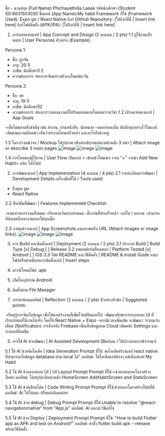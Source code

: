 ชื่อ - นามสกุล (Full Name):Phichayathida Laeae
รหัสนักศึกษา (Student ID):6631503030
ชื่อแอป (App Name):My habit
Framework ที่ใช้ (Framework Used): Expo go / React Native 
ลิงก์ GitHub Repository: [ใส่ลิงก์ที่นี่ | Insert link here]
ลิงก์ไฟล์ติดตั้ง (APK/IPA): [ใส่ลิงก์ที่นี่ | Insert link here]

1. การออกแบบแอป | App Concept and Design (2 คะแนน / 2 pts)
1.1 ผู้ใช้งานเป้าหมาย | User Personas
ตัวอย่าง (Example):

Persona 1:  
- ชื่อ: ลูกจัน  
- อายุ: 20 ปี  
- อาชีพ: นักศึกษาปี 2  
- ความต้องการ: ต้องการจัดตารางตัวเองในแต่ละวัน

Persona 2:  
- ชื่อ: พร  
- อายุ: 19 ปี  
- อาชีพ: นักศึกษาปี2  
- ความต้องการ: ต้องการวางแผนงานที่ได้รับมอบหมายในแต่ละรายวิชา
1.2 เป้าหมายของแอป | App Goals

-เพื่อไม่พลาดสิ่งสำคัญ เช่น ส่งงาน, อ่านหนังสือ, นัดหมาย
-ลดการหลงลืม บันทึกทุกอย่างไว้ในแอป 
-ติดตามความคืบหน้า เห็นว่าทำงานไหนเสร็จแล้ว และอะไรยังค้างอยู่

1.3 โครงร่างหน้าจอ / Mockup
ใส่รูปภาพ หรือคำอธิบายแต่ละหน้าหลัก 3 หน้า | Attach image or describe 3 main pages
![image](https://github.com/user-attachments/assets/9ca8f80f-021d-401e-ac4d-ee261d2107b1)
![image](https://github.com/user-attachments/assets/4c9de40c-0110-41c0-bd96-601018ca7b67)
![image](https://github.com/user-attachments/assets/929114fa-846e-4f9a-adf8-558552949a97)


1.4 การไหลของผู้ใช้งาน | User Flow
เปิดแอป > เข้าหน้าโฮมเพจ >กด "+" >หน้า Add New Habit> คลิก โปรไฟล์

2. การพัฒนาแอป | App Implementation (4 คะแนน / 4 pts)
2.1 รายละเอียดการพัฒนา | Development Details
เครื่องมือที่ใช้ / Tools used:

-  Expo go 
-  React Native

2.2 ฟังก์ชันที่พัฒนา | Features Implemented
Checklist:

-แสดงรายการงานทั้งหมด
-เรียงตามวันครบกำหนด 
-ติ๊กงานที่ทำเสร็จแล้ว
-แก้ไข / ลบงาน
-สามารถอัปเดตหรือเอางานออกได้ทุกเมื่อ

2.3 ภาพหน้าจอแอป | App Screenshots
แนบภาพหรือ URL (Attach images or image links):
![image](https://github.com/user-attachments/assets/9ca8f80f-021d-401e-ac4d-ee261d2107b1)
![image](https://github.com/user-attachments/assets/4c9de40c-0110-41c0-bd96-601018ca7b67)
![image](https://github.com/user-attachments/assets/929114fa-846e-4f9a-adf8-558552949a97)

3. การ Build และติดตั้งแอป | Deployment (2 คะแนน / 2 pts)
3.1 ประเภท Build | Build Type
[x] Debug
[ ] Release
3.2 แพลตฟอร์มที่ทดสอบ | Platform Tested
[x] Android
[ ] iOS
3.3 ไฟล์ README และวิธีติดตั้ง | README & Install Guide
แนบไฟล์หรือคำอธิบายการติดตั้งแอป | Insert steps

1. ดาวน์โหลดไฟล์ .apk
2. เปิดในอุปกรณ์ Android
3. ติดตั้งผ่าน File Manager

4. การสะท้อนผลลัพธ์ | Reflection (2 คะแนน / 2 pts)
ตัวอย่างหัวข้อ | Suggested points:

-เรียนรู้การจัดเก็บข้อมูล เพื่อให้แอปจำงานที่เพิ่มไว้แม้ปิดแอปไป
-พัฒนาทักษะการออกแบบ UI ที่เรียบง่ายแต่ใช้งานได้จริง โดยใช้ React Native + Expo
-หากมีเวลาเพิ่มเติม จะพัฒนา:
   ระบบแจ้งเตือน (Notification)
   การซิงก์กับ Firebase เพื่อเก็บข้อมูลบน Cloud
   เพิ่มหน้า Settings และระบบเปลี่ยนธีม

5. การใช้ AI ช่วยพัฒนา | AI Assisted Development (Bonus / ใช้ประกอบการพิจารณา)

5.1 ใช้ AI ช่วยคิดไอเดีย | Idea Generation
Prompt ที่ใช้: ขอไอเดียสร้างแอป react native ที่สามารถเก็บข้อมูล database ผ่าน local ได้"
ผลลัพธ์:  ได้ไอเดียแอปต่างๆ แต่เลือกแอป My Habit

5.2 ใช้ AI ช่วยออกแบบ UI | UI Layout Prompt
Prompt ที่ใช้:=ช่วยออกแบบโครงสร้าง 3หน้า
ผลลัพธ์:  ได้สรุปมา3หน้าหลัก HomeScreen AddHabitSrceen and StatsScreen

5.3 ใช้ AI ช่วยเขียนโค้ด | Code Writing Prompt
Prompt ที่ใช้:ช่วยบอกโครงสร้างไฟล์ที่มี
ผลลัพธ์:  Ai ให้โค้ดมา ปรับแต่งนิดหน่อย

5.4 ใช้ AI ช่วย debug | Debug Prompt
Prompt ที่ใช้:Unable to resolve "@react-navigation/native" from "App.js"
ผลลัพธ์:  AI แนะนำวิธีแก้ไข

5.5 ใช้ AI ช่วย Deploy | Deployment Prompt
Prompt ที่ใช้:  "How to build Flutter app as APK and test on Android?"
ผลลัพธ์:  คำสั่ง flutter build apk --release พร้อมวิธีติดตั้ง
